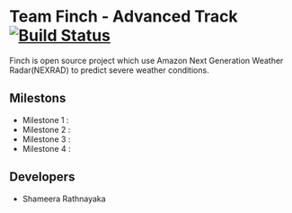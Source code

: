 # Team Finch - Advanced Track [![Build Status](https://travis-ci.org/airavata-courses/TeamFinch.svg?branch=master)](https://travis-ci.org/airavata-courses/TeamFinch)

Finch is open source project which use Amazon Next Generation Weather Radar(NEXRAD) to predict severe weather conditions.

## Milestons
- Milestone 1 :
- Milestone 2 :
- Milestone 3 :
- Milestone 4 :


## Developers 
- Shameera Rathnayaka

